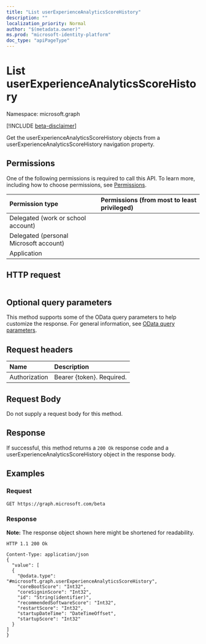 ```yaml
---
title: "List userExperienceAnalyticsScoreHistory"
description: ""
localization_priority: Normal
author: "$(metadata.owner)"
ms.prod: "microsoft-identity-platform"
doc_type: "apiPageType"
---
```


# List userExperienceAnalyticsScoreHistory

Namespace: microsoft.graph

[!INCLUDE [beta-disclaimer](../../includes/beta-disclaimer.md)]

Get the userExperienceAnalyticsScoreHistory objects from a userExperienceAnalyticsScoreHistory navigation property.

## Permissions

One of the following permissions is required to call this API. To learn more, including how to choose permissions, see [Permissions](/graph/permissions-reference).

| Permission type                        | Permissions (from most to least privileged) |
| :------------------------------------- | :------------------------------------------ |
| Delegated (work or school account)     |                                             |
| Delegated (personal Microsoft account) |                                             |
| Application                            |                                             |

## HTTP request

<!-- {
  "blockType": "ignored"
}
-->

```http

```

## Optional query parameters

This method supports some of the OData query parameters to help customize the response. For general information, see [OData query parameters](/graph/query-parameters).

## Request headers

| Name          | Description               |
| :------------ | :------------------------ |
| Authorization | Bearer {token}. Required. |

## Request Body

<!-- Actions and Functions -->

<!-- CRUD Methods -->

Do not supply a request body for this method.

## Response

If successful, this method returns a `200 Ok` response code and a userExperienceAnalyticsScoreHistory object in the response body.

## Examples

### Request

<!-- {
  "blockType": "request",
  "name": "list_userexperienceanalyticsscorehistory"
}
-->

```http
GET https://graph.microsoft.com/beta

```

### Response

**Note:** The response object shown here might be shortened for readability.

<!-- {
  "blockType": "response",
  "truncated": true,
  "@odata.type": "$(this.ReturnTypeFullName)"
}
-->

```http
HTTP 1.1 200 Ok

Content-Type: application/json
{
  "value": [
  {
    "@odata.type": "#microsoft.graph.userExperienceAnalyticsScoreHistory",
    "coreBootScore": "Int32",
    "coreSigninScore": "Int32",
    "id": "String(identifier)",
    "recommendedSoftwareScore": "Int32",
    "restartScore": "Int32",
    "startupDateTime": "DateTimeOffset",
    "startupScore": "Int32"
  }
]
}

```
